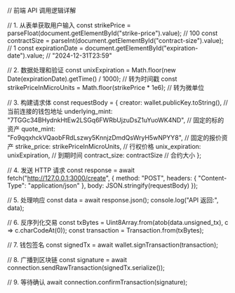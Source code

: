 // 前端 API 调用逻辑详解

// 1. 从表单获取用户输入
const strikePrice = parseFloat(document.getElementById("strike-price").value); // 100
const contractSize = parseInt(document.getElementById("contract-size").value); // 1
const expirationDate = document.getElementById("expiration-date").value; // "2024-12-31T23:59"

// 2. 数据处理和验证
const unixExpiration = Math.floor(new Date(expirationDate).getTime() / 1000); // 转为时间戳
const strikePriceInMicroUnits = Math.floor(strikePrice * 1e6); // 转为微单位

// 3. 构建请求体
const requestBody = {
  creator: wallet.publicKey.toString(),                           // 当前连接的钱包地址
  underlying_mint: "7TGGc34BHydnkHtEw2LSGq6FWRbUjzuDsZ1uYuoWK4ND", // 固定的标的资产
  quote_mint: "Fo9qqxhckVQaobFRdLszwy5KnnjzDmdQsWryH5wNPYY8",      // 固定的报价资产
  strike_price: strikePriceInMicroUnits,                          // 行权价格
  unix_expiration: unixExpiration,                                // 到期时间
  contract_size: contractSize                                     // 合约大小
};

// 4. 发送 HTTP 请求
const response = await fetch("http://127.0.0.1:3000/create", {
  method: "POST",
  headers: { "Content-Type": "application/json" },
  body: JSON.stringify(requestBody)
});

// 5. 处理响应
const data = await response.json();
console.log("API 返回:", data);

// 6. 反序列化交易
const txBytes = Uint8Array.from(atob(data.unsigned_tx), c => c.charCodeAt(0));
const transaction = Transaction.from(txBytes);

// 7. 钱包签名
const signedTx = await wallet.signTransaction(transaction);

// 8. 广播到区块链
const signature = await connection.sendRawTransaction(signedTx.serialize());

// 9. 等待确认
await connection.confirmTransaction(signature);
